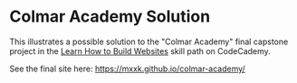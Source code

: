 # Colmar Academy Solution

This illustrates a possible solution to the "Colmar Academy" final capstone project in the [Learn How to Build Websites](https://www.codecademy.com/learn/paths/learn-how-to-build-websites) skill path on CodeCademy.

See the final site here: https://mxxk.github.io/colmar-academy/
